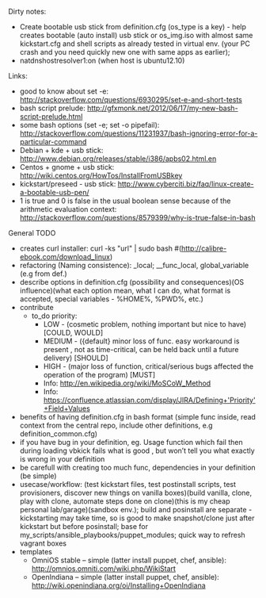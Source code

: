Dirty notes:
 - Create bootable usb stick from definition.cfg (os_type is a key) - help creates bootable (auto install) usb stick or os_img.iso with almost same kickstart.cfg and shell scripts as already tested in virtual env. (your PC crash and you need quickly new one with same apps as earlier);
 - natdnshostresolver1:on (when host is ubuntu12.10)

Links: 
 - good to know about set -e: http://stackoverflow.com/questions/6930295/set-e-and-short-tests
 - bash script prelude: http://gfxmonk.net/2012/06/17/my-new-bash-script-prelude.html
 - some bash options (set -e; set -o pipefail): http://stackoverflow.com/questions/11231937/bash-ignoring-error-for-a-particular-command
 - Debian + kde + usb stick: http://www.debian.org/releases/stable/i386/apbs02.html.en
 - Centos + gnome + usb stick: http://wiki.centos.org/HowTos/InstallFromUSBkey
 - kickstart/preseed - usb stick:  http://www.cyberciti.biz/faq/linux-create-a-bootable-usb-pen/
 - 1 is true and 0 is false in the usual boolean sense because of the arithmetic evaluation context: http://stackoverflow.com/questions/8579399/why-is-true-false-in-bash

General TODO
 - creates curl installer: curl -ks "url" | sudo bash #(http://calibre-ebook.com/download_linux)
 - refactoring (Naming consistence): _local; __func_local, global_variable (e.g from def.)
 - describe options in definition.cfg (possibility and consequences)(OS influence)(what each option mean, what I can do, what format is accepted, special variables - %HOME%, %PWD%, etc.)
 - contribute
    - to_do priority:
        - LOW - (cosmetic problem, nothing important but nice to have) [COULD, WOULD]
        - MEDIUM - ({default} minor loss of func. easy workaround is present , not as time-critical, can be held back until a future delivery) [SHOULD]
        - HIGH - (major loss of function, critical/serious bugs affected the operation of the program) [MUST]
        - Info: http://en.wikipedia.org/wiki/MoSCoW_Method
        - Info: https://confluence.atlassian.com/display/JIRA/Defining+'Priority'+Field+Values
 - benefits of having definition.cfg in bash format (simple func inside, read context from the central repo, include other definitions, e.g definition_common.cfg)
 - if you have bug in your definition, eg. Usage function which fail then during loading vbkick fails what is good , but won’t tell you what exactly is wrong in your definition
 - be carefull with creating too much func, dependencies in your definition (be simple)
 - usecase/workflow: (test kickstart files, test postinstall scripts, test provisioners, discover new things on vanilla boxes)(build vanilla, clone, play with clone, automate steps done on clone)(this is my cheap personal lab/garage)(sandbox env.); build and posinstall are separate - kickstarting may take time, so is good to make snapshot/clone just after kickstart but before posinstall; base for my_scripts/ansible_playbooks/puppet_modules; quick way to refresh vagrant boxes
 - templates
    - OmniOS stable – simple (latter install puppet, chef, ansible):  http://omnios.omniti.com/wiki.php/WikiStart
    - OpenIndiana – simple (latter install puppet, chef, ansible): http://wiki.openindiana.org/oi/Installing+OpenIndiana
